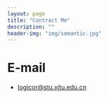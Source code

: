 ```yaml
---
layout: page
title: "Contract Me"
description: ""  
header-img: "img/semantic.jpg"  
---
```


# E-mail

- logicor@stu.xjtu.edu.cn
